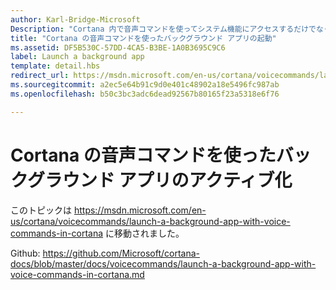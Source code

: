 ```yaml
---
author: Karl-Bridge-Microsoft
Description: "Cortana 内で音声コマンドを使ってシステム機能にアクセスするだけでなく、アプリ内で実行するアクションやコマンドを指定する音声コマンドを使うバックグラウンド アプリの機能によって Cortana を拡張することもできます。"
title: "Cortana の音声コマンドを使ったバックグラウンド アプリの起動"
ms.assetid: DF5B530C-57DD-4CA5-B3BE-1A0B3695C9C6
label: Launch a background app
template: detail.hbs
redirect_url: https://msdn.microsoft.com/en-us/cortana/voicecommands/launch-a-background-app-with-voice-commands-in-cortana
ms.sourcegitcommit: a2ec5e64b91c9d0e401c48902a18e5496fc987ab
ms.openlocfilehash: b50c3bc3adc6dead92567b80165f23a5318e6f76

---
```


# Cortana の音声コマンドを使ったバックグラウンド アプリのアクティブ化

このトピックは https://msdn.microsoft.com/en-us/cortana/voicecommands/launch-a-background-app-with-voice-commands-in-cortana に移動されました。

Github: https://github.com/Microsoft/cortana-docs/blob/master/docs/voicecommands/launch-a-background-app-with-voice-commands-in-cortana.md



<!--HONumber=Jun16_HO4-->


